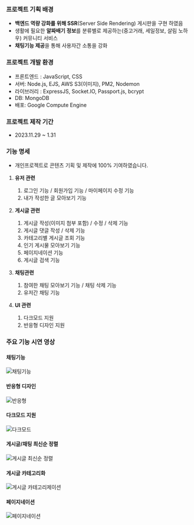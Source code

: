 ### 프로젝트 기획 배경

- **백엔드 역량 강화를 위해 SSR**(Server Side Rendering) 게시판을 구현 하였음
- 생활에 필요한 **알짜배기 정보**를 분류별로 제공하는(중고거래, 세일정보, 살림 노하우) 커뮤니티 서비스
- **채팅기능 제공**을 통해 사용자간 소통을 강화

### 프로젝트 개발 환경

- 프론트엔드 : JavaScript, CSS
- 서버: Node.js, EJS, AWS S3(이미지), PM2, Nodemon
- 라이브러리 : ExpressJS, Socket.IO, Passport.js, bcrypt
- DB: MongoDB
- 배포: Google Compute Engine

### 프로젝트 제작 기간

- 2023.11.29 ~ 1.31

### 기능 명세

- 개인프로젝트로 콘텐츠 기획 및 제작에 100% 기여하였습니다.

1. **유저 관련**

   1. 로그인 기능 / 회원가입 기능 / 마이페이지 수정 기능
   2. 내가 작성한 글 모아보기 기능

2. **게시글 관련**

   1. 게시글 작성(이미지 첨부 포함) / 수정 / 삭제 기능
   2. 게시글 댓글 작성 / 삭제 기능
   3. 카테고리별 게시글 조회 기능
   4. 인기 게시물 모아보기 기능
   5. 페이지네이션 기능
   6. 게시글 검색 기능

3. **채팅관련**

   1. 참여한 채팅 모아보기 기능 / 채팅 삭제 기능
   2. 유저간 채팅 기능

4. **UI 관련**
   1. 다크모드 지원
   2. 반응형 디자인 지원

### 주요 기능 시연 영상

#### 채팅기능

![채팅기능](https://github.com/hjkim1137/node.js-MongoDB-prac/assets/127932075/10509b04-6ba9-4fc2-8aa9-f2b65711cffd)

#### 반응형 디자인

![반응형](https://github.com/hjkim1137/node.js-MongoDB-prac/assets/127932075/1df7d932-432e-48c2-870a-778d9f13d1c9)

#### 다크모드 지원

![다크모드](https://github.com/hjkim1137/node.js-MongoDB-prac/assets/127932075/532575fd-1210-475a-811a-2ff35b0dc427)

#### 게시글/채팅 최신순 정렬

![게시글 최신순 정렬](https://github.com/hjkim1137/node.js-MongoDB-prac/assets/127932075/a1741461-2e72-452e-81f2-3fc932972de3)

#### 게시글 카테고리화

![게시글 카테고리제이션](https://github.com/hjkim1137/node.js-MongoDB-prac/assets/127932075/aa712f71-cc34-4425-83f3-2d1b73b19cde)

#### 페이지네이션

![페이지네이션](https://github.com/hjkim1137/node.js-MongoDB-prac/assets/127932075/ba21454d-1a22-4a58-aaba-b056b296f6aa)
